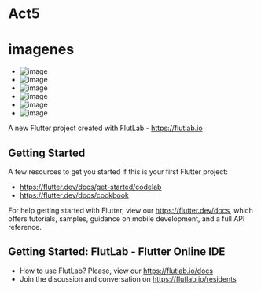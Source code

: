 # Act5
# imagenes
- ![image](https://github.com/user-attachments/assets/61f217e0-5923-49d3-8e7d-4aca3942a03d)
- ![image](https://github.com/user-attachments/assets/975edcb1-7192-4c14-aa3c-44f922999f85)
- ![image](https://github.com/user-attachments/assets/f499468f-8774-410c-bfee-5b4167fe60c4)
- ![image](https://github.com/user-attachments/assets/53ed484c-c5b2-4edd-8942-ad9cbdd28b09)
- ![image](https://github.com/user-attachments/assets/e7ea9935-0191-4d64-8db7-efacd29e2272)
- ![image](https://github.com/user-attachments/assets/566c942d-2bfb-45f0-95dc-493224461b18)







A new Flutter project created with FlutLab - https://flutlab.io

## Getting Started

A few resources to get you started if this is your first Flutter project:

- https://flutter.dev/docs/get-started/codelab
- https://flutter.dev/docs/cookbook

For help getting started with Flutter, view our
https://flutter.dev/docs, which offers tutorials,
samples, guidance on mobile development, and a full API reference.

## Getting Started: FlutLab - Flutter Online IDE

- How to use FlutLab? Please, view our https://flutlab.io/docs
- Join the discussion and conversation on https://flutlab.io/residents
